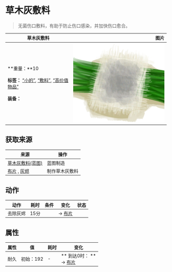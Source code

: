 # 草木灰敷料  
> 无菌伤口敷料，有助于防止伤口感染，并加快伤口愈合。<br>  
  
  草木灰敷料  |   图片   
 ----  |  ----:   
 **重量：**10<br><br>**标签：**	[“小的”](tag_Tiny.md), [“敷料”](tag_Dressing.md), [“高价值物品”](tag_Valuable.md)<br><br>**装备：**  |  ![](Sprite/AshDressing.png)   
  
## 获取来源  
来源  |  操作  
----  |  ----  
[草木灰敷料(蓝图)](Bp_AshDressing.md)  |  蓝图制造  
[布片](ClothSmall.md) , [灰烬](Ash.md)  |  制作草木灰敷料  
## 动作  
动作  |  耗时  |  条件  |  变化  |  状态  
----  |  ----  |  ----  |  ----  |  ----  
去除灰烬<br>  |  15分  |    |  → [布片](ClothSmall.md)  |    
## 属性   
属性  |  值  |  耗时  |  变化  
----  |  ----  |  ----  |  ----  
耐久  |  初始：192  |  -  |  ** 到达0时： **<br>→ [布片](ClothSmall.md)  
